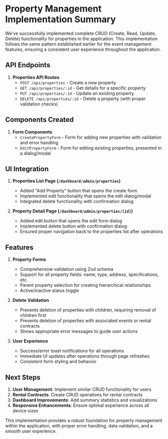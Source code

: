 # Property Management Implementation Summary

We've successfully implemented complete CRUD (Create, Read, Update, Delete) functionality for properties in the application. This implementation follows the same pattern established earlier for the event management features, ensuring a consistent user experience throughout the application.

## API Endpoints

1. **Properties API Routes**
   - `POST /api/properties` - Create a new property
   - `GET /api/properties/:id` - Get details for a specific property
   - `PUT /api/properties/:id` - Update an existing property
   - `DELETE /api/properties/:id` - Delete a property (with proper validation checks)

## Components Created

1. **Form Components**
   - `CreatePropertyForm` - Form for adding new properties with validation and error handling
   - `EditPropertyForm` - Form for editing existing properties, presented in a dialog/modal

## UI Integration

1. **Properties List Page (`/dashboard/admin/properties`)**

   - Added "Add Property" button that opens the create form
   - Implemented edit functionality that opens the edit dialog/modal
   - Integrated delete functionality with confirmation dialog

2. **Property Detail Page (`/dashboard/admin/properties/[id]`)**
   - Added edit button that opens the edit form dialog
   - Implemented delete button with confirmation dialog
   - Ensured proper navigation back to the properties list after operations

## Features

1. **Property Forms**

   - Comprehensive validation using Zod schema
   - Support for all property fields: name, type, address, specifications, etc.
   - Parent property selection for creating hierarchical relationships
   - Active/inactive status toggle

2. **Delete Validation**

   - Prevents deletion of properties with children, requiring removal of children first
   - Prevents deletion of properties with associated events or rental contracts
   - Shows appropriate error messages to guide user actions

3. **User Experience**
   - Success/error toast notifications for all operations
   - Immediate UI updates after operations through page refreshes
   - Consistent form styling and behavior

## Next Steps

1. **User Management**: Implement similar CRUD functionality for users
2. **Rental Contracts**: Create CRUD operations for rental contracts
3. **Dashboard Improvements**: Add summary statistics and visualizations
4. **Responsive Enhancements**: Ensure optimal experience across all device sizes

This implementation provides a robust foundation for property management within the application, with proper error handling, data validation, and a smooth user experience.

